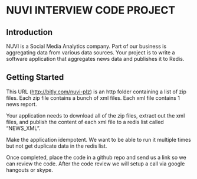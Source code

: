 # NUVI INTERVIEW CODE PROJECT

## Introduction

NUVI is a Social Media Analytics company. Part of our business is aggregating data from various data sources. Your project is to write a software application that aggregates news data and publishes it to Redis.


## Getting Started

This URL (http://bitly.com/nuvi-plz) is an http folder containing a list of zip files. Each zip file contains a bunch of xml files. Each xml file contains 1 news report.


Your application needs to download all of the zip files, extract out the xml files, and publish the content of each xml file to a redis list called “NEWS_XML”.


Make the application idempotent. We want to be able to run it multiple times but not get duplicate data in the redis list.


Once completed, place the code in a github repo and send us a link so we can review the code. After the code review we will setup a call via google hangouts or skype.
